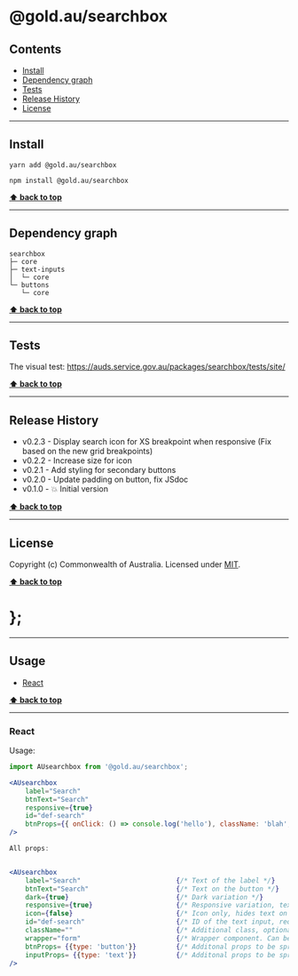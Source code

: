 @gold.au/searchbox
============

> 


## Contents

* [Install](#install)
* [Dependency graph](#dependency-graph)
* [Tests](#tests)
* [Release History](#release-history)
* [License](#license)


----------------------------------------------------------------------------------------------------------------------------------------------------------------


## Install


```shell
yarn add @gold.au/searchbox
```

```shell
npm install @gold.au/searchbox
```


**[⬆ back to top](#contents)**


----------------------------------------------------------------------------------------------------------------------------------------------------------------


## Dependency graph

```shell
searchbox
├─ core
├─ text-inputs
│  └─ core
└─ buttons
   └─ core
```


**[⬆ back to top](#contents)**


----------------------------------------------------------------------------------------------------------------------------------------------------------------


## Tests

The visual test: https://auds.service.gov.au/packages/searchbox/tests/site/


**[⬆ back to top](#contents)**


----------------------------------------------------------------------------------------------------------------------------------------------------------------


## Release History

* v0.2.3 - Display search icon for XS breakpoint when responsive (Fix based on the new grid breakpoints)
* v0.2.2 - Increase size for icon
* v0.2.1 - Add styling for secondary buttons
* v0.2.0 - Update padding on button, fix JSdoc
* v0.1.0 - 💥 Initial version


**[⬆ back to top](#contents)**


----------------------------------------------------------------------------------------------------------------------------------------------------------------


## License

Copyright (c) Commonwealth of Australia.
Licensed under [MIT](https://raw.githubusercontent.com/govau/design-system-components/packages/core/master/LICENSE).


**[⬆ back to top](#contents)**

# };

----------------------------------------------------------------------------------------------------------------------------------------------------------------


## Usage


* [React](#react)


**[⬆ back to top](#contents)**


----------------------------------------------------------------------------------------------------------------------------------------------------------------

### React

Usage:

```jsx
import AUsearchbox from '@gold.au/searchbox';

<AUsearchbox 
	label="Search" 
	btnText="Search"
	responsive={true}
	id="def-search"
	btnProps={{ onClick: () => console.log('hello'), className: 'blah', type: 'button' }}
/>

All props:


<AUsearchbox 
	label="Search"                        {/* Text of the label */}
	btnText="Search"                      {/* Text on the button */}
	dark={true}                           {/* Dark variation */}
	responsive={true}                     {/* Responsive variation, text turns to icon on smaller devices*/}
	icon={false}                          {/* Icon only, hides text on button */}
	id="def-search"                       {/* ID of the text input, required */}
	className=""                          {/* Additional class, optional */}
	wrapper="form"                        {/* Wrapper component. Can be a div or form. */}
	btnProps= {{type: 'button'}}          {/* Additonal props to be spread into the button */}
	inputProps= {{type: 'text'}}          {/* Additonal props to be spread into the text input */}
/>
```
